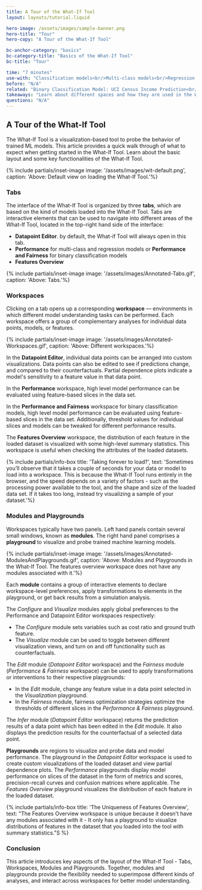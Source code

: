 ```yaml
---
title: A Tour of the What-If Tool
layout: layouts/tutorial.liquid

hero-image: /assets/images/sample-banner.png
hero-title: "Tour"
hero-copy: "A Tour of the What-If Tool"

bc-anchor-category: "basics"
bc-category-title: "Basics of the What-If Tool"
bc-title: "Tour"

time: "7 minutes"
use-with: "Classification models<br/>Multi-class models<br/>Regression models"
before: "N/A"
related: "Binary Classification Model: UCI Census Income Prediction<br/><br/>Multi-class Classification Model: Flowers Species Identification<br/><br/>Regression Model: UCI Census Age Prediction"
takeaways: "Learn about different spaces and how they are used in the What-If Tool: tabs, workspaces, modules and playgrounds."
questions: "N/A"
---
```


## A Tour of the What-If Tool

The What-If Tool is a visualization-based tool to probe the behavior of trained ML models. This article provides a quick walk through of what to expect when getting started in the What-If Tool. Learn about the basic layout and some key functionalities of the What-If Tool.

{% include partials/inset-image image: '/assets/images/wit-default.png', 
  caption: 'Above: Default view on loading the What-If Tool.'%}

### Tabs

The interface of the What-If Tool is organized by three **tabs**, which are based on the kind of models loaded into the What-If Tool. Tabs are interactive elements that can be used to navigate into different areas of the What-If Tool, located in the top-right hand side of the interface:

- **Datapoint Editor**. by default, the What-if Tool will always open in this tab.
- **Performance** for multi-class and regression models or **Performance and Fairness** for binary classification models
- **Features Overview**

{% include partials/inset-image image: '/assets/images/Annotated-Tabs.gif', 
  caption: 'Above: Tabs.'%}

### Workspaces

Clicking on a tab opens up a corresponding **workspace** — environments in which different model understanding tasks can be performed. Each workspace offers a group of complementary analyses for individual data points, models, or features.

{% include partials/inset-image image: '/assets/images/Annotated-Workspaces.gif', 
  caption: 'Above: Different workspaces.'%}

In the **Datapoint Editor**, individual data points can be arranged into custom visualizations. Data points can also be edited to see if predictions change, and compared to their counterfactuals. Partial dependence plots indicate a model's sensitivity to a feature value in that data point.

In the **Performance** workspace, high level model performance can be evaluated using feature-based slices in the data set. 

In the **Performance and Fairness** workspace for binary classification models, high level model performance can be evaluated using feature-based slices in the data set. Additionally, threshold values for individual slices and models can be tweaked for different performance results.

The **Features Overview** workspace, the distribution of each feature in the loaded dataset is visualized with some high-level summary statistics. This workspace is useful when checking the attributes of the loaded datasets.

{% include partials/info-box title: 'Taking forever to load?', 
  text: 'Sometimes you’ll observe that it takes a couple of seconds for your data or model to load into a workspace. This is because the What-If Tool runs entirely in the browser, and the speed depends on a variety of factors - such as the processing power available to the tool, and the shape and size of the loaded data set. If it takes too long, instead try visualizing a sample of your dataset.'%}

### Modules and Playgrounds

Workspaces typically have two panels. Left hand panels contain several small windows, known as **modules**. The right hand panel comprises a **playground** to visualize and probe trained machine learning models. 

{% include partials/inset-image image: '/assets/images/Annotated-ModulesAndPlaygrounds.gif', 
  caption: 'Above: Modules and Playgrounds in the What-If Tool. The features overview workspace does not have any modules associated with it.'%}

Each **module** contains a group of interactive elements to declare workspace-level preferences, apply transformations to elements in the playground, or get back results from a simulation analysis. 

The *Configure* and *Visualize* modules apply global preferences to the Performance and Datapoint Editor workspaces respectively:
- The *Configure* module sets variables such as cost ratio and ground truth feature.
- The *Visualize* module can be used to toggle between different visualization views, and turn on and off functionality such as counterfactuals. 

The *Edit* module (*Datapoint Editor* workspace) and the *Fairness* module (*Performance & Fairness* workspace) can be used to apply transformations or interventions to their respective playgrounds: 
- In the *Edit* module, change any feature value in a data point selected in the *Visualization* playground. 
- In the *Fairness* module, fairness optimization strategies optimize the thresholds of different slices in the *Performance & Fairness* playground. 

The *Infer* module (*Datapoint Editor* workspace) returns the prediction results of a data point which has been edited in the *Edit* module. It also displays the prediction results for the counterfactual of a selected data point.

**Playgrounds** are regions to visualize and probe data and model performance. The playground in the *Datapoint Editor* workspace is used to create custom visualizations of the loaded dataset and view partial dependence plots. The *Performance* playgrounds display model performance on slices of the dataset in the form of metrics and scores, precision-recall curves and confusion matrices where applicable. The *Features Overview* playground visualizes the distribution of each feature in the loaded dataset.

{% include partials/info-box title: 'The Uniqueness of Features Overview', 
  text: "The Features Overview workspace is unique because it doesn't have any modules associated with it - It only has a playground to visualize distributions of features in the dataset that you loaded into the tool with summary statistics."S %}

### Conclusion

This article introduces key aspects of the layout of the What-If Tool - Tabs, Workspaces, Modules and Playgrounds. Together, modules and playgrounds provide the flexibility needed to superimpose different kinds of analyses, and interact across workspaces for better model understanding. 
